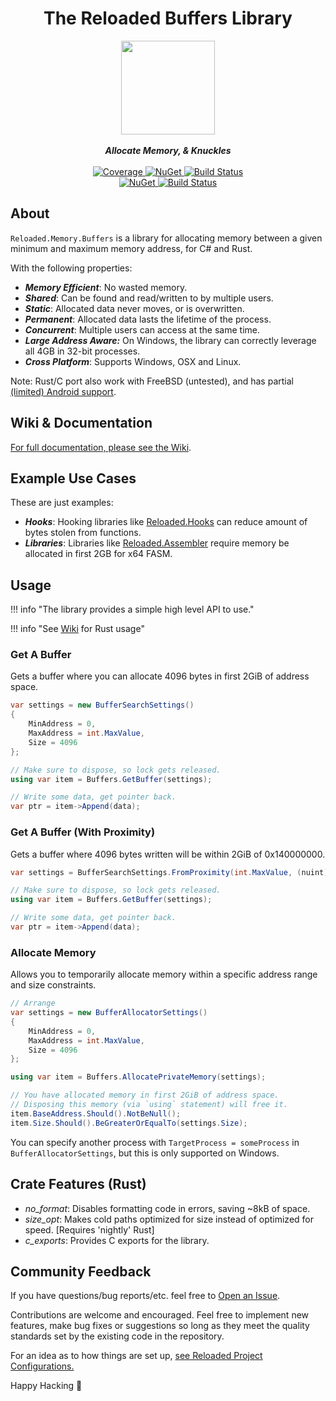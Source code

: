 <div align="center">
	<h1>The Reloaded Buffers Library</h1>
	<img src="https://camo.githubusercontent.com/8f75011947bdd0d14630a789dd4edc11edcbcd9f51bc94511c0f45ec71a0d06b/68747470733a2f2f692e696d6775722e636f6d2f426a506e3772552e706e67" width="150" align="center" />
	<br/> <br/>
	<strong><i>Allocate Memory, & Knuckles</i></strong>
	<br/> <br/>
	<!-- Coverage -->
	<a href="https://codecov.io/gh/Reloaded-Project/Reloaded.Memory.Buffers">
		<img src="https://codecov.io/gh/Reloaded-Project/Reloaded.Memory.Buffers/branch/master/graph/badge.svg" alt="Coverage" />
	</a>
	<!-- Crates -->
	<a href="https://crates.io/crates/reloaded_memory_buffers">
		<img src="https://img.shields.io/crates/dv/reloaded_memory_buffers" alt="NuGet" />
	</a>
	<!-- Build Status -->
	<a href="https://github.com/Reloaded-Project/Reloaded.Memory.Buffers/actions/workflows/rust.yml">
		<img src="https://img.shields.io/github/actions/workflow/status/Reloaded-Project/Reloaded.Memory.Buffers/rust.yml" alt="Build Status" />
	</a>
	<br/>
	<!-- NuGet -->
	<a href="https://www.nuget.org/packages/Reloaded.Memory.Buffers">
		<img src="https://img.shields.io/nuget/v/Reloaded.Memory.Buffers.svg" alt="NuGet" />
	</a>
	<!-- Build Status -->
	<a href="https://github.com/Reloaded-Project/Reloaded.Memory.Buffers/actions/workflows/build-and-publish.yml">
		<img src="https://img.shields.io/github/actions/workflow/status/Reloaded-Project/Reloaded.Memory.Buffers/build-and-publish.yml" alt="Build Status" />
	</a>
</div>

## About

`Reloaded.Memory.Buffers` is a library for allocating memory between a given minimum and maximum memory address, for C# and Rust.

With the following properties:

- ***Memory Efficient***: No wasted memory.  
- ***Shared***: Can be found and read/written to by multiple users.  
- ***Static***: Allocated data never moves, or is overwritten.  
- ***Permanent***: Allocated data lasts the lifetime of the process.  
- ***Concurrent***: Multiple users can access at the same time.  
- ***Large Address Aware:*** On Windows, the library can correctly leverage all 4GB in 32-bit processes.  
- ***Cross Platform***: Supports Windows, OSX and Linux.  

Note: Rust/C port also work with FreeBSD (untested), and has partial [(limited) Android support](https://github.com/Reloaded-Project/Reloaded.Memory.Buffers/issues/3).

## Wiki & Documentation

[For full documentation, please see the Wiki](https://reloaded-project.github.io/Reloaded.Memory.Buffers/).  

## Example Use Cases

These are just examples:  

- ***Hooks***: Hooking libraries like [Reloaded.Hooks](https://github.com/Reloaded-Project/Reloaded.Hooks) can reduce amount of bytes stolen from functions.
- ***Libraries***: Libraries like [Reloaded.Assembler](https://github.com/Reloaded-Project/Reloaded.Assembler) require memory be allocated in first 2GB for x64 FASM.

## Usage

!!! info "The library provides a simple high level API to use."

!!! info "See [Wiki](https://reloaded-project.github.io/Reloaded.Memory.Buffers/) for Rust usage"

### Get A Buffer

Gets a buffer where you can allocate 4096 bytes in first 2GiB of address space.

```csharp
var settings = new BufferSearchSettings()
{
    MinAddress = 0,
    MaxAddress = int.MaxValue,
    Size = 4096
};

// Make sure to dispose, so lock gets released.
using var item = Buffers.GetBuffer(settings);

// Write some data, get pointer back.
var ptr = item->Append(data); 
```

### Get A Buffer (With Proximity)

Gets a buffer where 4096 bytes written will be within 2GiB of 0x140000000.

```csharp
var settings = BufferSearchSettings.FromProximity(int.MaxValue, (nuint)0x140000000, 4096);

// Make sure to dispose, so lock gets released.
using var item = Buffers.GetBuffer(settings);

// Write some data, get pointer back.
var ptr = item->Append(data); 
```

### Allocate Memory

Allows you to temporarily allocate memory within a specific address range and size constraints.

```csharp
// Arrange
var settings = new BufferAllocatorSettings()
{
    MinAddress = 0,
    MaxAddress = int.MaxValue,
    Size = 4096
};

using var item = Buffers.AllocatePrivateMemory(settings);

// You have allocated memory in first 2GiB of address space.
// Disposing this memory (via `using` statement) will free it.
item.BaseAddress.Should().NotBeNull();
item.Size.Should().BeGreaterOrEqualTo(settings.Size);
```

You can specify another process with `TargetProcess = someProcess` in `BufferAllocatorSettings`, but this is only supported on Windows.

## Crate Features (Rust)

- *no_format*: Disables formatting code in errors, saving ~8kB of space.  
- *size_opt*: Makes cold paths optimized for size instead of optimized for speed. [Requires 'nightly' Rust]  
- *c_exports*: Provides C exports for the library.    

## Community Feedback

If you have questions/bug reports/etc. feel free to [Open an Issue](https://github.com/Reloaded-Project/Reloaded.Memory.Buffers/issues/new).

Contributions are welcome and encouraged. Feel free to implement new features, make bug fixes or suggestions so long as
they meet the quality standards set by the existing code in the repository.

For an idea as to how things are set up, [see Reloaded Project Configurations.](https://github.com/Reloaded-Project/Reloaded.Project.Configurations)

Happy Hacking 💜